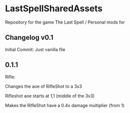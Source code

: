 # LastSpellSharedAssets
Repository for the game The Last Spell / Personal mods for

## Changelog v0.1
Initial Commit: Just vanilla file

## 0.1.1
Rifle:
    
   Changes the aoe of RifleShot to a 3x3
    
   Rifleshot aoe starts at 1,1 (middle of the 3x3)
    
   Makes the RifleShot have a 0.4x damage multiplier (from 1)
